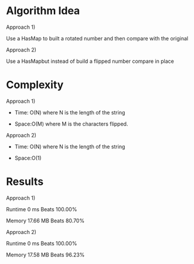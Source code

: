 # Algorithm Idea

Approach 1)

Use a HasMap to built a rotated number and then compare with the original

Approach 2)

Use a HasMapbut instead of build a flipped number compare in place

# Complexity

Approach 1)

- Time: O(N) where N is the length of the string

- Space:O(M) where M is the characters flipped.

Approach 2)

- Time: O(N) where N is the length of the string

- Space:O(1)

# Results

Approach 1)

Runtime
0
ms
Beats
100.00%

Memory
17.66
MB
Beats
80.70%

Approach 2)

Runtime
0
ms
Beats
100.00%

Memory
17.58
MB
Beats
96.23%